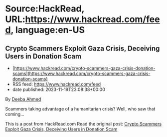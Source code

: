 # Source:HackRead, URL:https://www.hackread.com/feed, language:en-US

## Crypto Scammers Exploit Gaza Crisis, Deceiving Users in Donation Scam
 - [https://www.hackread.com/crypto-scammers-gaza-crisis-donation-scams](https://www.hackread.com/crypto-scammers-gaza-crisis-donation-scams)
 - RSS feed: https://www.hackread.com/feed
 - date published: 2023-11-19T23:08:38+00:00

<p>By <a href="https://www.hackread.com/author/deeba/" rel="nofollow">Deeba Ahmed</a></p>
<p>Scammers taking advantage of a humanitarian crisis? Well, who saw that coming...</p>
<p>This is a post from HackRead.com Read the original post: <a href="https://www.hackread.com/crypto-scammers-gaza-crisis-donation-scams/" rel="nofollow">Crypto Scammers Exploit Gaza Crisis, Deceiving Users in Donation Scam</a></p>

